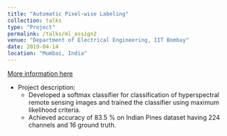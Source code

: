 ```yaml
---
title: "Automatic Pixel-wise Labeling"
collection: talks
type: "Project"
permalink: /talks/ml_assign2
venue: "Department of Electrical Engineering, IIT Bombay"
date: 2019-04-14
location: "Mumbai, India"
---
```

[More information here](/images/swati_183070009_ml3.zip)

* Project description:
  *  Developed a softmax classifier for classification of hyperspectral remote sensing images and trained the classifier
using maximum likelihood criteria.
  * Achieved accuracy of 83.5 % on Indian Pines dataset having 224 channels and 16 ground truth.
